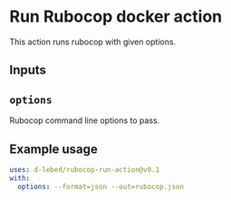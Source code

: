 # Run Rubocop docker action

This action runs rubocop with given options.

## Inputs

## `options`

Rubocop command line options to pass.

## Example usage

```yaml
uses: d-lebed/rubocop-run-action@v0.1
with:
  options: --format=json --out=rubocop.json
```
